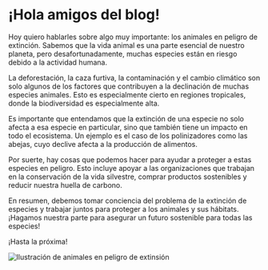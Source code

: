 # ¡Hola amigos del blog!

Hoy quiero hablarles sobre algo muy importante: los animales en peligro de extinción. Sabemos que la vida animal es una parte esencial de nuestro planeta, pero desafortunadamente, muchas especies están en riesgo debido a la actividad humana.

La deforestación, la caza furtiva, la contaminación y el cambio climático son solo algunos de los factores que contribuyen a la declinación de muchas especies animales. Esto es especialmente cierto en regiones tropicales, donde la biodiversidad es especialmente alta.

Es importante que entendamos que la extinción de una especie no solo afecta a esa especie en particular, sino que también tiene un impacto en todo el ecosistema. Un ejemplo es el caso de los polinizadores como las abejas, cuyo declive afecta a la producción de alimentos.

Por suerte, hay cosas que podemos hacer para ayudar a proteger a estas especies en peligro. Esto incluye apoyar a las organizaciones que trabajan en la conservación de la vida silvestre, comprar productos sostenibles y reducir nuestra huella de carbono.

En resumen, debemos tomar conciencia del problema de la extinción de especies y trabajar juntos para proteger a los animales y sus hábitats. ¡Hagamos nuestra parte para asegurar un futuro sostenible para todas las especies!

¡Hasta la próxima! 

![Ilustración de animales en peligro de extinsión](https://i.ytimg.com/vi/MWZ18MiJ0EY/maxresdefault.jpg)
